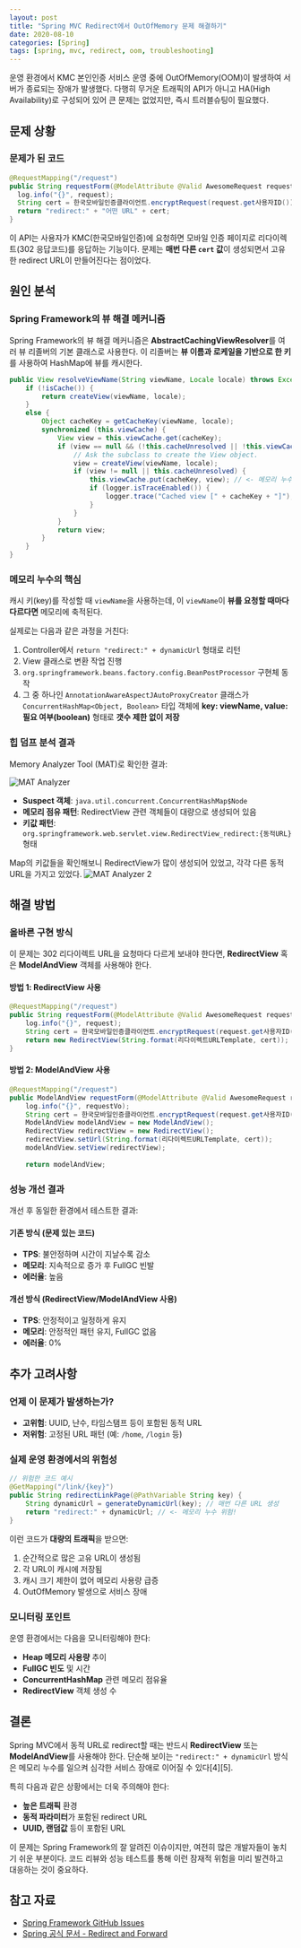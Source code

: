 ```yaml
---
layout: post
title: "Spring MVC Redirect에서 OutOfMemory 문제 해결하기"
date: 2020-08-10
categories: [Spring]
tags: [spring, mvc, redirect, oom, troubleshooting]
---
```


운영 환경에서 KMC 본인인증 서비스 운영 중에 OutOfMemory(OOM)이 발생하여 서버가 종료되는 장애가 발생했다. 다행히 무거운 트래픽의 API가 아니고 HA(High Availability)로 구성되어 있어 큰 문제는 없었지만, 즉시 트러블슈팅이 필요했다.

<!-- more -->

## 문제 상황

### 문제가 된 코드

```java
@RequestMapping("/request")
public String requestForm(@ModelAttribute @Valid AwesomeRequest request) {
  log.info("{}", request);
  String cert = 한국모바일인증클라이언트.encryptRequest(request.get사용자ID());
  return "redirect:" + "어떤 URL" + cert;
}
```

이 API는 사용자가 KMC(한국모바일인증)에 요청하면 모바일 인증 페이지로 리다이렉트(302 응답코드)를 응답하는 기능이다. 문제는 **매번 다른 `cert` 값**이 생성되면서 고유한 redirect URL이 만들어진다는 점이었다.

## 원인 분석

### Spring Framework의 뷰 해결 메커니즘

Spring Framework의 뷰 해결 메커니즘은 **AbstractCachingViewResolver**를 여러 뷰 리졸버의 기본 클래스로 사용한다. 이 리졸버는 **뷰 이름과 로케일을 기반으로 한 키**를 사용하여 HashMap에 뷰를 캐시한다.

```java
public View resolveViewName(String viewName, Locale locale) throws Exception {
	if (!isCache()) {
		return createView(viewName, locale);
	}
	else {
		Object cacheKey = getCacheKey(viewName, locale);
		synchronized (this.viewCache) {
			View view = this.viewCache.get(cacheKey);
			if (view == null && (!this.cacheUnresolved || !this.viewCache.containsKey(cacheKey))) {
				// Ask the subclass to create the View object.
				view = createView(viewName, locale);
				if (view != null || this.cacheUnresolved) {
					this.viewCache.put(cacheKey, view); // <- 메모리 누수 발생!!
					if (logger.isTraceEnabled()) {
						logger.trace("Cached view [" + cacheKey + "]");
					}
				}
			}
			return view;
		}
	}
}
```

### 메모리 누수의 핵심

캐시 키(key)를 작성할 때 `viewName`을 사용하는데, 이 `viewName`이 **뷰를 요청할 때마다 다르다면** 메모리에 축적된다. 

실제로는 다음과 같은 과정을 거친다:

1. Controller에서 `return "redirect:" + dynamicUrl` 형태로 리턴
2. View 클래스로 변환 작업 진행
3. `org.springframework.beans.factory.config.BeanPostProcessor` 구현체 동작
4. 그 중 하나인 `AnnotationAwareAspectJAutoProxyCreator` 클래스가 `ConcurrentHashMap<Object, Boolean>` 타입 객체에 **key: viewName, value: 필요 여부(boolean)** 형태로 **갯수 제한 없이 저장**

### 힙 덤프 분석 결과

Memory Analyzer Tool (MAT)로 확인한 결과:


![MAT Analyzer](https://github.com/user-attachments/assets/77a843ff-9a2c-48f8-8b4f-030b9db0ab0e)

- **Suspect 객체**: `java.util.concurrent.ConcurrentHashMap$Node`
- **메모리 점유 패턴**: RedirectView 관련 객체들이 대량으로 생성되어 있음
- **키값 패턴**: `org.springframework.web.servlet.view.RedirectView_redirect:{동적URL}` 형태

Map의 키값들을 확인해보니 RedirectView가 많이 생성되어 있었고, 각각 다른 동적 URL을 가지고 있었다.
![MAT Analyzer 2](https://github.com/user-attachments/assets/cedb8ca8-5ad4-4116-bd43-3e4ab509c09e)


## 해결 방법

### 올바른 구현 방식

이 문제는 302 리다이렉트 URL을 요청마다 다르게 보내야 한다면, **RedirectView** 혹은 **ModelAndView** 객체를 사용해야 한다.

#### 방법 1: RedirectView 사용

```java
@RequestMapping("/request")
public String requestForm(@ModelAttribute @Valid AwesomeRequest request) {
	log.info("{}", request);
  	String cert = 한국모바일인증클라이언트.encryptRequest(request.get사용자ID());
  	return new RedirectView(String.format(리다이렉트URLTemplate, cert));
}
```

#### 방법 2: ModelAndView 사용
```java
@RequestMapping("/request")
public ModelAndView requestForm(@ModelAttribute @Valid AwesomeRequest request) {
	log.info("{}", requestVo);
	String cert = 한국모바일인증클라이언트.encryptRequest(request.get사용자ID());
	ModelAndView modelAndView = new ModelAndView();
	RedirectView redirectView = new RedirectView();
	redirectView.setUrl(String.format(리다이렉트URLTemplate, cert));
	modelAndView.setView(redirectView);
	
	return modelAndView;

```


### 성능 개선 결과

개선 후 동일한 환경에서 테스트한 결과:

#### 기존 방식 (문제 있는 코드)
- **TPS**: 불안정하며 시간이 지날수록 감소
- **메모리**: 지속적으로 증가 후 FullGC 빈발
- **에러율**: 높음

#### 개선 방식 (RedirectView/ModelAndView 사용)
- **TPS**: 안정적이고 일정하게 유지
- **메모리**: 안정적인 패턴 유지, FullGC 없음
- **에러율**: 0%

## 추가 고려사항

### 언제 이 문제가 발생하는가?

- **고위험**: UUID, 난수, 타임스탬프 등이 포함된 동적 URL
- **저위험**: 고정된 URL 패턴 (예: `/home`, `/login` 등)

### 실제 운영 환경에서의 위험성
```java
// 위험한 코드 예시
@GetMapping("/link/{key}")
public String redirectLinkPage(@PathVariable String key) {
  	String dynamicUrl = generateDynamicUrl(key); // 매번 다른 URL 생성
	return "redirect:" + dynamicUrl; // <- 메모리 누수 위험!
}
```

이런 코드가 **대량의 트래픽**을 받으면:
1. 순간적으로 많은 고유 URL이 생성됨
2. 각 URL이 캐시에 저장됨
3. 캐시 크기 제한이 없어 메모리 사용량 급증
4. OutOfMemory 발생으로 서비스 장애

### 모니터링 포인트

운영 환경에서는 다음을 모니터링해야 한다:

- **Heap 메모리 사용량** 추이
- **FullGC 빈도** 및 시간
- **ConcurrentHashMap** 관련 메모리 점유율
- **RedirectView** 객체 생성 수

## 결론

Spring MVC에서 동적 URL로 redirect할 때는 반드시 **RedirectView** 또는 **ModelAndView**를 사용해야 한다. 단순해 보이는 `"redirect:" + dynamicUrl` 방식은 메모리 누수를 일으켜 심각한 서비스 장애로 이어질 수 있다[4][5].

특히 다음과 같은 상황에서는 더욱 주의해야 한다:
- **높은 트래픽** 환경
- **동적 파라미터**가 포함된 redirect URL
- **UUID, 랜덤값** 등이 포함된 URL

이 문제는 Spring Framework의 잘 알려진 이슈이지만, 여전히 많은 개발자들이 놓치기 쉬운 부분이다. 코드 리뷰와 성능 테스트를 통해 이런 잠재적 위험을 미리 발견하고 대응하는 것이 중요하다.

## 참고 자료

- [Spring Framework GitHub Issues](https://github.com/spring-projects/spring-framework/issues/14698)
- [Spring 공식 문서 - Redirect and Forward](https://docs.spring.io/spring-framework/docs/current/reference/html/web.html#mvc-redirecting)



